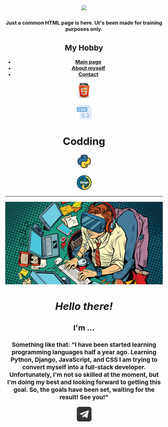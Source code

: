 <h1 align="center"Creating info page HTML+CSS just for fun!</a> 
<img src="https://github.com/blackcater/blackcater/raw/main/images/Hi.gif" height="32"/></h1>
<h3 align="center">

Just a common HTML page is here. Ut's been made for training purposes only.

<head>
    <meta charset="UTF-8">
    <link rel="stylesheet" href="https://github.com/Viton4ik/Info_page_HTML/blob/master/hf.css">
</head>
<body>
<nav class="header">
    <div class="inner-header">
        <div class="logo-container">
            <h1>My Hobby</h1>
        </div>
        <ul class="navigation">
            <a href="#" title ="Main page"><li>Main page</li></a>
            <a href="#" title ="Some info about myself"><li>About myself</li></a>
            <a href="https://t.me/Viton4ik" title ="@Victor"><li>Contact</li></a>
        </ul>
    </div>
</nav>
<!-- Main Content-->
<div class="content">
    <div class="topic-container">
        <p><img src="https://github.com/Viton4ik/Info_page_HTML/blob/master/html.jpeg" alt="html" width="50x" height="50x"></p>
        <p></p>
        <p><img src="https://github.com/Viton4ik/Info_page_HTML/blob/master/css.png" alt="css" width="47x" height="47x"></p>
        <p></p>
        <h1>Codding</h1>
        <p></p>
        <p><img src="https://github.com/Viton4ik/Info_page_HTML/blob/master/python.jpg" alt="python" width="47x" height="47x"></p>
        <p></p>
        <p><img src="https://github.com/Viton4ik/Info_page_HTML/blob/master/django.png" alt="django" width="47x" height="47x"></p>
    </div>
    <div class="info-container">
        <div class="info">
            <hr>
            <a href="" title ="@Victor"><img src="https://github.com/Viton4ik/Info_page_HTML/blob/master/logo1.jpg" alt="logo" class="leftfoto"></a>
            <h1><em>Hello there!</em></h1>
            <h2>I'm ...</h2>
            <h3>Something like that: "I have been started learning programming languages half a year ago.
                Learning Python, Django, JavaScript, and CSS I am trying to convert myself into a full-stack developer.
                Unfortunately, I'm not so skilled at the moment, but I'm doing my best and looking forward to getting this goal.
                So, the goals have been set, waiting for the result! See you!"
            </h3>
        </div>
    </div>
<footer class="footer">
    <div class="footer-info">
        <a href="https://t.me/Viton4ik" title ="@Victor"><img src="https://github.com/Viton4ik/Info_page_HTML/blob/master/telegram.png" alt="@Victor" width="47x" height="47x"></a>
    </div>
</footer>
</body>
</html>
